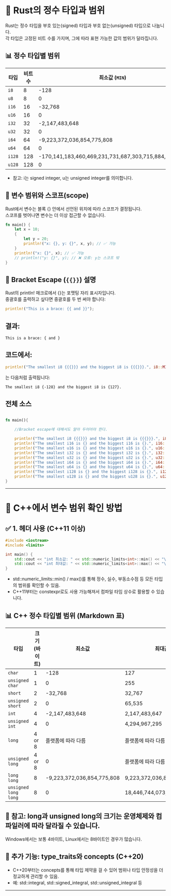 # 🧮 Rust의 정수 타입과 범위
Rust는 정수 타입을 부호 있는(signed) 타입과 부호 없는(unsigned) 타입으로 나눕니다.  
각 타입은 고정된 비트 수를 가지며, 그에 따라 표현 가능한 값의 범위가 달라집니다.

## 📊 정수 타입별 범위
| 타입    | 비트 수 | 최소값 (`MIN`)                          | 최대값 (`MAX`)                          |
|---------|---------|------------------------------------------|------------------------------------------|
| `i8`    | 8       | -128                                     | 127                                      |
| `u8`    | 8       | 0                                        | 255                                      |
| `i16`   | 16      | -32,768                                  | 32,767                                   |
| `u16`   | 16      | 0                                        | 65,535                                   |
| `i32`   | 32      | -2,147,483,648                           | 2,147,483,647                            |
| `u32`   | 32      | 0                                        | 4,294,967,295                            |
| `i64`   | 64      | -9,223,372,036,854,775,808               | 9,223,372,036,854,775,807                |
| `u64`   | 64      | 0                                        | 18,446,744,073,709,551,615               |
| `i128`  | 128     | -170,141,183,460,469,231,731,687,303,715,884,105,728 | 170,141,183,460,469,231,731,687,303,715,884,105,727 |
| `u128`  | 128     | 0                                        | 340,282,366,920,938,463,463,374,607,431,768,211,455 |

- 참고: i는 signed integer, u는 unsigned integer를 의미합니다.


## 🧵 변수 범위와 스코프(scope)
Rust에서 변수는 블록 {} 안에서 선언된 위치에 따라 스코프가 결정됩니다.  
스코프를 벗어나면 변수는 더 이상 접근할 수 없습니다.
```rust
fn main() {
    let x = 10;
    {
        let y = 20;
        println!("x: {}, y: {}", x, y); // ✅ 가능
    }
    println!("x: {}", x); // ✅ 가능
    // println!("y: {}", y); // ❌ 오류: y는 스코프 밖
}
```

## 🧩 Bracket Escape (`{{}}`) 설명
Rust의 println! 매크로에서 {}는 포맷팅 자리 표시자입니다.  
중괄호를 출력하고 싶다면 중괄호를 두 번 써야 합니다:
```rust
println!("This is a brace: {{ and }}");
```

## 결과:
```
This is a brace: { and }
```

## 코드에서:

```rust
println!("The smallest i8 {{{}}} and the biggest i8 is {{{}}}.", i8::MIN, i8::MAX);
```

는 다음처럼 출력됩니다:
```
The smallest i8 {-128} and the biggest i8 is {127}.
```

## 전체 소스
```rust

fn main(){

    //Bracket escape에 대해서도 알아 두어어야 한다.

    println!("The smallest i8 {{{}}} and the biggest i8 is {{{}}}.", i8::MIN, i8::MAX);
    println!("The smallest i16 is {} and the biggest i16 is {}.", i16::MIN, i16::MAX);
    println!("The smallest u16 is {} and the biggest u16 is {}.", u16::MIN, u16::MAX);
    println!("The smallest i32 is {} and the biggest i32 is {}.", i32::MIN, i32::MAX);
    println!("The smallest u32 is {} and the biggest u32 is {}.", u32::MIN, u32::MAX);
    println!("The smallest i64 is {} and the biggest i64 is {}.", i64::MIN, i64::MAX);
    println!("The smallest u64 is {} and the biggest u64 is {}.", u64::MIN, u64::MAX);
    println!("The smallest i128 is {} and the biggest i128 is {}.", i128::MIN, i128::MAX);
    println!("The smallest u128 is {} and the biggest u128 is {}.", u128::MIN, u128::MAX);
}
```

---


# 🧠 C++에서 변수 범위 확인 방법
## ✅ 1. <limits> 헤더 사용 (C++11 이상)
```cpp
#include <iostream>
#include <limits>

int main() {
    std::cout << "int 최소값: " << std::numeric_limits<int>::min() << "\n";
    std::cout << "int 최대값: " << std::numeric_limits<int>::max() << "\n";
}
```

- std::numeric_limits<T>::min() / max()를 통해 정수, 실수, 부동소수점 등 모든 타입의 범위를 확인할 수 있음.
- C++11부터는 constexpr로도 사용 가능해져서 컴파일 타임 상수로 활용할 수 있습니다.

## 📊 C++ 정수 타입별 범위 (Markdown 표)
| 타입                  | 크기 (바이트) | 최소값                              | 최대값                              |
|-----------------------|---------------|--------------------------------------|--------------------------------------|
| `char`                | 1             | -128                                 | 127                                  |
| `unsigned char`       | 1             | 0                                    | 255                                  |
| `short`               | 2             | -32,768                              | 32,767                               |
| `unsigned short`      | 2             | 0                                    | 65,535                               |
| `int`                 | 4             | -2,147,483,648                       | 2,147,483,647                        |
| `unsigned int`        | 4             | 0                                    | 4,294,967,295                        |
| `long`                | 4 or 8        | 플랫폼에 따라 다름                   | 플랫폼에 따라 다름                   |
| `unsigned long`       | 4 or 8        | 0                                    | 플랫폼에 따라 다름                   |
| `long long`           | 8             | -9,223,372,036,854,775,808           | 9,223,372,036,854,775,807            |
| `unsigned long long`  | 8             | 0                                    | 18,446,744,073,709,551,615           |


## 📌 참고: long과 unsigned long의 크기는 운영체제와 컴파일러에 따라 달라질 수 있습니다. 
 Windows에서는 보통 4바이트, Linux에서는 8바이트인 경우가 많습니다.


## 🧩 추가 기능: type_traits와 concepts (C++20)
- C++20부터는 concepts를 통해 타입 제약을 걸 수 있어 범위나 타입 안정성을 더 정교하게 관리할 수 있음.
- 예: std::integral, std::signed_integral, std::unsigned_integral 등
---


